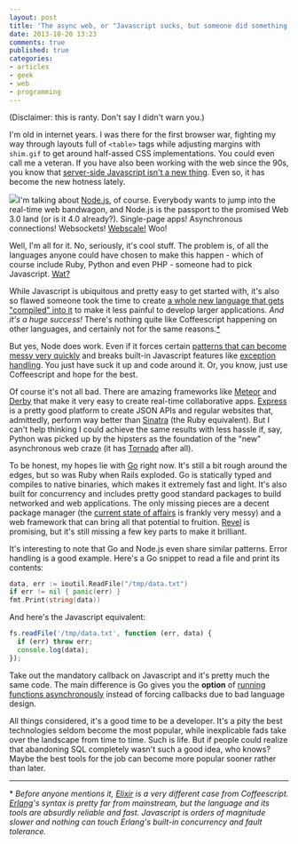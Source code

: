 ```yaml
---
layout: post
title: 'The async web, or "Javascript sucks, but someone did something cool on it"'
date: 2013-10-20 13:23
comments: true
published: true
categories:
- articles
- geek
- web
- programming
---
```


(Disclaimer: this is ranty. Don't say I didn't warn you.)

I'm old in internet years. I was there for the first browser war, fighting my way through layouts full of `<table>` tags while adjusting margins with `shim.gif` to get around half-assed CSS implementations. You could even call me a veteran. If you have also been working with the web since the 90s, you know that [server-side Javascript isn't a new thing](http://en.wikipedia.org/wiki/Server-side_JavaScript#Server-side_JavaScript). Even so, it has become the new hotness lately.

<img src="http://nodejs.org/images/logos/nodejs-green.png" class="left"/>I'm talking about [Node.js](http://nodejs.org), of course. Everybody wants to jump into the real-time web bandwagon, and Node.js is the passport to the promised Web 3.0 land (or is it 4.0 already?). Single-page apps! Asynchronous connections! Websockets! [Webscale!](http://www.youtube.com/watch?v=b2F-DItXtZs) Woo!

Well, I'm all for it. No, seriously, it's cool stuff. The problem is, of all the languages anyone could have chosen to make this happen - which of course include Ruby, Python and even PHP - someone had to pick Javascript. [Wat?](https://www.destroyallsoftware.com/talks/wat)

While Javascript is ubiquitous and pretty easy to get started with, it's also so flawed someone took the time to create [a whole new language that gets "compiled" into it](http://coffeescript.org/) to make it less painful to develop larger applications. *And it's a huge success!* There's nothing quite like Coffeescript happening on other languages, and certainly not for the same reasons.[*](#asyncfootnote)

But yes, Node does work. Even if it forces certain [patterns that can become messy very quickly](http://www.gameclosure.com/blog/2013/03/unravelling-nested-callbacks-with-ff) and breaks built-in Javascript features like [exception handling](http://stackoverflow.com/questions/17572259/is-the-try-catch-finally-block-synchronous-in-node-js). You just have suck it up and code around it. Or, you know, just use Coffeescript and hope for the best.

Of course it's not all bad. There are amazing frameworks like [Meteor](http://www.meteor.com/) and [Derby](http://derbyjs.com/) that make it very easy to create real-time collaborative apps. [Express](http://expressjs.com/) is a pretty good platform to create JSON APIs and regular websites that, admittedly, perform way better than [Sinatra](http://www.sinatrarb.com/) (the Ruby equivalent). But I can't help thinking I could achieve the same results with less hassle if, say, Python was picked up by the hipsters as the foundation of the "new" asynchronous web craze (it has [Tornado](http://www.tornadoweb.org) after all).

To be honest, my hopes lie with [Go](http://golang.org) right now. It's still a bit rough around the edges, but so was Ruby when Rails exploded. Go is statically typed and compiles to native binaries, which makes it extremely fast and light. It's also built for concurrency and includes pretty good standard packages to build networked and web applications. The only missing pieces are a decent package manager (the [current state of affairs](http://dev.af83.com/2013/09/14/a-journey-in-golang-package-manager.html) is frankly very messy) and a web framework that can bring all that potential to fruition. [Revel](http://robfig.github.io/revel/) is promising, but it's still missing a few key parts to make it brilliant.

It's interesting to note that Go and Node.js even share similar patterns. Error handling is a good example. Here's a Go snippet to read a file and print its contents:

``` go
data, err := ioutil.ReadFile("/tmp/data.txt")
if err != nil { panic(err) }
fmt.Print(string(data))
```

And here's the Javascript equivalent:

``` javascript
fs.readFile('/tmp/data.txt', function (err, data) {
  if (err) throw err;
  console.log(data);
});
```

Take out the mandatory callback on Javascript and it's pretty much the same code. The main difference is Go gives you the **option** of [running functions asynchronously](https://gobyexample.com/goroutines) instead of forcing callbacks due to bad language design.

All things considered, it's a good time to be a developer. It's a pity the best technologies seldom become the most popular, while inexplicable fads take over the landscape from time to time. Such is life. But if people could realize that abandoning SQL completely wasn't such a good idea, who knows? Maybe the best tools for the job can become more popular sooner rather than later.


---
<a name="asyncfootnote"></a>* _Before anyone mentions it, [Elixir](http://elixir-lang.org/) is a very different case from Coffeescript. [Erlang](http://www.erlang.org/)'s syntax is pretty far from mainstream, but the language and its tools are absurdly reliable and fast. Javascript is orders of magnitude slower and nothing can touch Erlang's built-in concurrency and fault tolerance._
